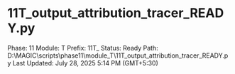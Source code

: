 # 11T_output_attribution_tracer_READY.py

Phase: 11
Module: T
Prefix: 11T_
Status: Ready
Path: D:\MAGIC\scripts\phase11\module_T\11T_output_attribution_tracer_READY.py
Last Updated: July 28, 2025 5:14 PM (GMT+5:30)